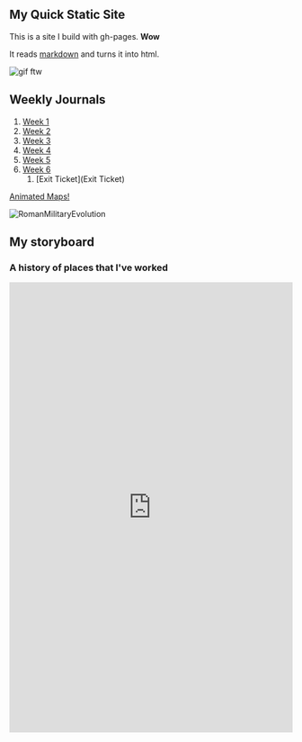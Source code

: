 ## My Quick Static Site

This is a site I build with gh-pages. **Wow**

It reads [markdown](https://www.markdownguide.org/) and turns it into html.

![gif ftw](https://media.giphy.com/media/nXxOjZrbnbRxS/200w_d.gif)





## Weekly Journals
1. [Week 1](https://github.com/WilliamKohlman/week-one/blob/master/journal.md)
1. [Week 2](https://github.com/WilliamKohlman/week-two/blob/master/journal.md)
1. [Week 3](https://github.com/WilliamKohlman/week-three/blob/master/Journal.md)
1. [Week 4](https://github.com/WilliamKohlman/week-four/blob/master/journal.md)
1. [Week 5](https://github.com/WilliamKohlman/week-five/blob/master/Journal.md)
1. [Week 6](https://github.com/WilliamKohlman/week-six/blob/master/Journal.md)
   1. [Exit Ticket](Exit Ticket)

[Animated Maps!](web-map/index3.html)

![RomanMilitaryEvolution](RomeMilitaryEvolution.png)



## My storyboard
### A history of places that I've worked
<iframe src="https://uploads.knightlab.com/storymapjs/1134fddfd1f6776d571b5dbf1e4bb484/my-first-storymap/index.html" frameborder="0" width="100%" height="800"></iframe>
